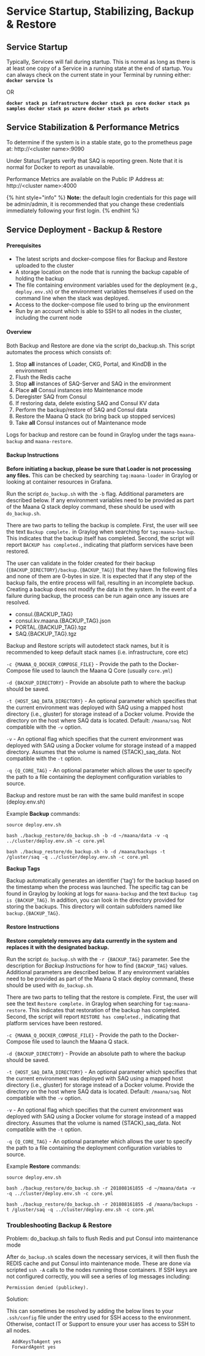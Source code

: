# Service Startup, Stabilizing, Backup & Restore

## **Service Startup**

Typically, Services will fail during startup. This is normal as long as there is at least one copy of a Service in a running state at the end of startup. You can always check on the current state in your Terminal by running either: **``` docker service ls ```**

OR

**``` docker stack ps infrastructure docker stack ps core docker stack ps samples docker stack ps azure docker stack ps arbots ```**

## Service Stabilization & Performance Metrics

To determine if the system is in a stable state, go to the prometheus page at: http://&lt;cluster name&gt;:9090

Under Status/Targets verify that SAQ is reporting green. Note that it is normal for Docker to report as unavailable.

Performance Metrics are available on the Public IP Address at: http://&lt;cluster name&gt;:4000

{% hint style="info" %}
**Note:** the default login credentials for this page will be admin/admin, it is recommended that you change these credentials immediately following your first login.
{% endhint %}

## Service Deployment - Backup & Restore

#### Prerequisites

* The latest scripts and docker-compose files for Backup and Restore uploaded to the cluster 
* A storage location on the node that is running the backup capable of holding the backup
* The file containing environment variables used for the deployment \(e.g., `deploy.env.sh`\) or the environment variables themselves if used on the command line when the stack was deployed.
* Access to the docker-compose file used to bring up the environment
* Run by an account which is able to SSH to all nodes in the cluster, including the current node

#### Overview

Both Backup and Restore are done via the script do\_backup.sh. This script automates the process which consists of: 

1. Stop **all** instances of Loader, CKG, Portal, and KindDB in the environment
2. Flush the Redis cache
3. Stop **all** instances of SAQ-Server and SAQ in the environment
4. Place **all** Consul instances into Maintenance mode
5. Deregister SAQ from Consul
6. If restoring data, delete existing SAQ and Consul KV data
7. Perform the backup/restore of SAQ and Consul data
8. Restore the Maana Q stack \(to bring back up stopped services\)
9. Take **all** Consul instances out of Maintenance mode

Logs for backup and restore can be found in Graylog under the tags `maana-backup` and `maana-restore`.

#### Backup Instructions

**Before initiating a backup, please be sure that Loader is not processing any files.** This can be checked by searching `tag:maana-loader` in Graylog or looking at container resources in Grafana.

Run the script `do_backup.sh` with the `-b` flag. Additional parameters are described below. If any environment variables need to be provided as part of the Maana Q stack deploy command, these should be used with `do_backup.sh`.

There are two parts to telling the backup is complete. First, the user will see the text `Backup complete.` in Graylog when searching for `tag:maana-backup`. This indicates that the backup itself has completed. Second, the script will report `BACKUP has completed.`, indicating that platform services have been restored.

The user can validate in the folder created for their backup \(`{BACKUP_DIRECTORY}/backup.{BACKUP_TAG}`\) that they have the following files and none of them are 0-bytes in size. It is expected that if any step of the backup fails, the entire process will fail, resulting in an incomplete backup. Creating a backup does not modify the data in the system. In the event of a failure during backup, the process can be run again once any issues are resolved.

* consul.{BACKUP\_TAG}
* consul.kv.maana.{BACKUP\_TAG}.json
* PORTAL.{BACKUP\_TAG}.tgz
* SAQ.{BACKUP\_TAG}.tgz

Backup and Restore scripts will autodetect stack names, but it is recommended to keep default stack names \(i.e. infrastructure, core etc\)

`-c {MAANA_Q_DOCKER_COMPOSE_FILE}` - Provide the path to the Docker-Compose file used to launch the Maana Q Core \(usually `core.yml`\)

`-d {BACKUP_DIRECTORY}` - Provide an absolute path to where the backup should be saved.

`-t {HOST_SAQ_DATA_DIRECTORY}` - An optional parameter which specifies that the current environment was deployed with SAQ using a mapped host directory \(i.e., gluster\) for storage instead of a Docker volume. Provide the directory on the host where SAQ data is located. Default: `/maana/saq`. Not compatible with the `-v` option.

`-v` - An optional flag which specifies that the current environment was deployed with SAQ using a Docker volume for storage instead of a mapped directory. Assumes that the volume is named {STACK}\_saq\_data. Not compatible with the `-t` option.

`-q {Q_CORE_TAG}` - An optional parameter which allows the user to specify the path to a file containing the deployment configuration variables to source.

Backup and restore must be ran with the same build manifest in scope \(deploy.env.sh\)

Example **Backup** commands:

```
source deploy.env.sh

bash ./backup_restore/do_backup.sh -b -d ~/maana/data -v -q ../cluster/deploy.env.sh -c core.yml

bash ./backup_restore/do_backup.sh -b -d /maana/backups -t /gluster/saq -q ../cluster/deploy.env.sh -c core.yml
```

**Backup Tags**

Backup automatically generates an identifier \('tag'\) for the backup based on the timestamp when the process was launched. The specific tag can be found in Graylog by looking at logs for `maana-backup` and the text `Backup tag is {BACKUP_TAG}`. In addition, you can look in the directory provided for storing the backups. This directory will contain subfolders named like `backup.{BACKUP_TAG}`.

#### Restore Instructions

**Restore completely removes any data currently in the system and replaces it with the designated backup.**

Run the script `do_backup.sh` with the `-r {BACKUP_TAG}` parameter. See the description for _Backup Instructions_ for how to find `{BACKUP_TAG}` values. Additional parameters are described below. If any environment variables need to be provided as part of the Maana Q stack deploy command, these should be used with `do_backup.sh`.

There are two parts to telling that the restore is complete. First, the user will see the text `Restore complete.` in Graylog when searching for `tag:maana-restore`. This indicates that restoration of the backup has completed. Second, the script will report `RESTORE has completed.`, indicating that platform services have been restored.

`-c {MAANA_Q_DOCKER_COMPOSE_FILE}` - Provide the path to the Docker-Compose file used to launch the Maana Q stack.

`-d {BACKUP_DIRECTORY}` - Provide an absolute path to where the backup should be saved.

`-t {HOST_SAQ_DATA_DIRECTORY}` - An optional parameter which specifies that the current environment was deployed with SAQ using a mapped host directory \(i.e., gluster\) for storage instead of a Docker volume. Provide the directory on the host where SAQ data is located. Default: `/maana/saq`. Not compatible with the `-v` option.

`-v` - An optional flag which specifies that the current environment was deployed with SAQ using a Docker volume for storage instead of a mapped directory. Assumes that the volume is named {STACK}\_saq\_data. Not compatible with the `-t` option.

`-q {Q_CORE_TAG}` - An optional parameter which allows the user to specify the path to a file containing the deployment configuration variables to source.

Example **Restore** commands:

```
source deploy.env.sh

bash ./backup_restore/do_backup.sh -r 201808161855 -d ~/maana/data -v -q ../cluster/deploy.env.sh -c core.yml

bash ./backup_restore/do_backup.sh -r 201808161855 -d /maana/backups -t /gluster/saq -q ../cluster/deploy.env.sh -c core.yml
```

### Troubleshooting Backup & Restore

Problem: do\_backup.sh fails to flush Redis and put Consul into maintenance mode

After `do_backup.sh` scales down the necessary services, it will then flush the REDIS cache and put Consul into maintenance mode. These are done via scripted `ssh -A` calls to the nodes running those containers. If SSH keys are not configured correctly, you will see a series of log messages including:

```
Permission denied (publickey).
```

Solution:

This can sometimes be resolved by adding the below lines to your `.ssh/config` file under the entry used for SSH access to the environment. Otherwise, contact IT or Support to ensure your user has access to SSH to all nodes.

```
  AddKeysToAgent yes
  ForwardAgent yes
```

